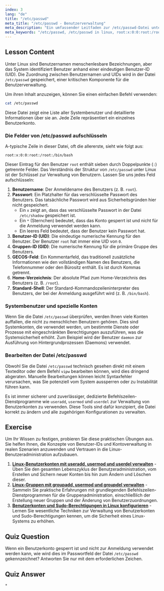 ```yaml
---
index: 3
lang: "de"
title: "/etc/passwd"
meta_title: "/etc/passwd - Benutzerverwaltung"
meta_description: "Ein umfassender Leitfaden zur /etc/passwd-Datei unter Linux. Erfahren Sie, wie Sie Benutzerdatenfelder interpretieren, UIDs verstehen und Beispiele wie root:x:0:0:root:/root:/bin/bash sehen."
meta_keywords: "/etc/passwd, /etc/passwd in linux, root:x:0:0:root:/root:/bin/bash, Benutzer-ID, UID, Benutzerverwaltung, Linux Tutorial"
---
```


## Lesson Content

Unter Linux sind Benutzernamen menschenlesbare Bezeichnungen, aber das System identifiziert Benutzer anhand einer eindeutigen Benutzer-ID (UID). Die Zuordnung zwischen Benutzernamen und UIDs wird in der Datei `/etc/passwd` gespeichert, einer kritischen Komponente für die Benutzerverwaltung.

Um ihren Inhalt anzuzeigen, können Sie einen einfachen Befehl verwenden:

```bash
cat /etc/passwd
```

Diese Datei zeigt eine Liste aller Systembenutzer und detaillierte Informationen über sie an. Jede Zeile repräsentiert ein einzelnes Benutzerkonto.

### Die Felder von /etc/passwd aufschlüsseln

A-typische Zeile in dieser Datei, oft die allererste, sieht wie folgt aus:

```plaintext
root:x:0:0:root:/root:/bin/bash
```

Dieser Eintrag für den Benutzer `root` enthält sieben durch Doppelpunkte (`:`) getrennte Felder. Das Verständnis der Struktur von `/etc/passwd` unter Linux ist der Schlüssel zur Verwaltung von Benutzern. Lassen Sie uns jedes Feld aufschlüsseln:

1. **Benutzername**: Der Anmeldename des Benutzers (z. B. `root`).
2. **Passwort**: Ein Platzhalter für das verschlüsselte Passwort des Benutzers. Das tatsächliche Passwort wird aus Sicherheitsgründen hier nicht gespeichert.
    - Ein `x` zeigt an, dass das verschlüsselte Passwort in der Datei `/etc/shadow` gespeichert ist.
    - Ein `*` (Sternchen) bedeutet, dass das Konto gesperrt ist und nicht für die Anmeldung verwendet werden kann.
    - Ein leeres Feld bedeutet, dass der Benutzer kein Passwort hat.
3. **Benutzer-ID (UID)**: Die eindeutige numerische Kennung für den Benutzer. Der Benutzer `root` hat immer eine UID von `0`.
4. **Gruppen-ID (GID)**: Die numerische Kennung für die primäre Gruppe des Benutzers.
5. **GECOS-Feld**: Ein Kommentarfeld, das traditionell zusätzliche Informationen wie den vollständigen Namen des Benutzers, die Telefonnummer oder den Bürositz enthält. Es ist durch Kommas getrennt.
6. **Home-Verzeichnis**: Der absolute Pfad zum Home-Verzeichnis des Benutzers (z. B. `/root`).
7. **Standard-Shell**: Der Standard-Kommandozeileninterpreter des Benutzers, der bei der Anmeldung ausgeführt wird (z. B. `/bin/bash`).

### Systembenutzer und spezielle Konten

Wenn Sie die Datei `/etc/passwd` überprüfen, werden Ihnen viele Konten auffallen, die nicht zu menschlichen Benutzern gehören. Dies sind Systemkonten, die verwendet werden, um bestimmte Dienste oder Prozesse mit eingeschränkten Berechtigungen auszuführen, was die Systemsicherheit erhöht. Zum Beispiel wird der Benutzer `daemon` zur Ausführung von Hintergrundprozessen (Daemons) verwendet.

### Bearbeiten der Datei /etc/passwd

Obwohl Sie die Datei `/etc/passwd` technisch gesehen direkt mit einem Texteditor oder dem Befehl `vipw` bearbeiten können, wird dies dringend abgeraten. Manuelle Bearbeitungen können leicht Syntaxfehler verursachen, was Sie potenziell vom System aussperren oder zu Instabilität führen kann.

Es ist immer sicherer und zuverlässiger, dedizierte Befehlszeilen-Dienstprogramme wie `useradd`, `usermod` und `userdel` zur Verwaltung von Benutzerkonten zu verwenden. Diese Tools sind dafür konzipiert, die Datei korrekt zu ändern und alle zugehörigen Konfigurationen zu verwalten.

## Exercise

Um Ihr Wissen zu festigen, probieren Sie diese praktischen Übungen aus. Sie helfen Ihnen, die Konzepte von Benutzer-IDs und Kontoverwaltung in realen Szenarien anzuwenden und Vertrauen in die Linux-Benutzeradministration aufzubauen.

1. **[Linux-Benutzerkonten mit useradd, usermod und userdel verwalten](https://labex.io/de/labs/comptia-manage-linux-user-accounts-with-useradd-usermod-and-userdel-590837)** - Üben Sie den gesamten Lebenszyklus der Benutzeradministration, vom Erstellen und Sichern neuer Konten bis hin zum Ändern und Löschen dieser.
2. **[Linux-Gruppen mit groupadd, usermod und groupdel verwalten](https://labex.io/de/labs/comptia-manage-linux-groups-with-groupadd-usermod-and-groupdel-590836)** - Sammeln Sie praktische Erfahrungen mit grundlegenden Befehlszeilen-Dienstprogrammen für die Gruppenadministration, einschließlich der Erstellung neuer Gruppen und der Änderung von Benutzerzuordnungen.
3. **[Benutzerkonten und Sudo-Berechtigungen in Linux konfigurieren](https://labex.io/de/labs/comptia-configure-user-accounts-and-sudo-privileges-in-linux-590856)** - Lernen Sie wesentliche Techniken zur Verwaltung von Benutzerkonten und Sudo-Berechtigungen kennen, um die Sicherheit eines Linux-Systems zu erhöhen.

## Quiz Question

Wenn ein Benutzerkonto gesperrt ist und nicht zur Anmeldung verwendet werden kann, wie wird dies im Passwortfeld der Datei `/etc/passwd` gekennzeichnet? Antworten Sie nur mit dem erforderlichen Zeichen.

## Quiz Answer

`*`
